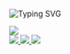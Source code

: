 <p align="center">

![Typing SVG](https://readme-typing-svg.demolab.com?font=Workbench&duration=1000&pause=500&color=08813D&background=B10F0F00&center=true&multiline=true&random=false&width=435&lines=Ashutosh+Kumar;AI+Engineer+%7C+Data+Scientist+%7C+Gen+AI+%7C+NLP++)
<br/>

<a href="https://github.com/ashutosh-iitg">
    <img src="https://github-stats-alpha.vercel.app/api?username=ashutosh-iitg&cc=22272e&tc=08813DFF&ic=fff&bc=0000">
</a>
<br>
<a href="https://github.com/ashutosh-iitg/ashutosh-iitg/blob/master/assets/CV_Ashutosh.pdf">
    <img src="https://img.shields.io/badge/Resume-red?style=fsocial&logo=adobe">
</a>  
<a href="https://www.linkedin.com/in/ashutosh-iitg/">
    <img src="https://img.shields.io/badge/-Linkedin-blue?style=fsocial&logo=linkedin">
</a>
<a href="mailto:ashutosh.iitg.16@gmail.com">
    <img src="https://img.shields.io/badge/-Email-red?style=ffsocial&logo=gmail&logoColor=white">
</a>
</p>

<!--
**ashutosh-iitg/ashutosh-iitg** is a ✨ _special_ ✨ repository because its `README.md` (this file) appears on your GitHub profile.

Here are some ideas to get you started:

- 🔭 I’m currently working on ...
- 🌱 I’m currently learning ...
- 👯 I’m looking to collaborate on ...
- 🤔 I’m looking for help with ...
- 💬 Ask me about ...
- 📫 How to reach me: ...
- 😄 Pronouns: ...
- ⚡ Fun fact: ...
-->
